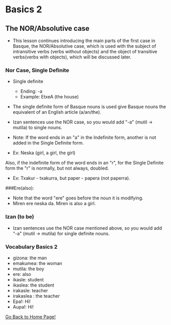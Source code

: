 # ​Basics 2

## The NOR/Absolutive case
*   This lesson continues introducing the main parts of the first case in Basque, the NOR/Absolutive case, which is used with the subject of intransitive verbs (verbs without objects) and the object of transitive verbs(verbs with objects), which will be discussed later.

### Nor Case, Single Definite
*   Single definite
    *   Ending: -a
    *   Example: EtxeA (the house)

*   The single definite form of Basque nouns is used give Basque nouns the equivalent of an English article (a/an/the).
*   Izan sentences use the NOR case, so you would add "-a" (mutil → mutila) to single nouns.
*   Note: If the word ends in an "a" in the Indefinite form, another is not added in the Single Definite form.
*   Ex: Neska (girl, a girl, the girl)

Also, if the indefinite form of the word ends in an "r", for the Single Definite form the "r" is normally, but not always, doubled.
+ Ex: Txakur - txakurra, but paper - papera (not paperra).

###Ere(also):
+ Note that the word "ere" goes before the noun it is modifying.
+  Miren ere neska da. Miren is also a girl.

### Izan (to be)
*   Izan sentences use the NOR case mentioned above, so you would add "-a" (mutil → mutila) for single definite nouns.

### Vocabulary Basics 2
*   gizona: the man
*   emakumea: the woman
*   mutila: the boy
*   ere: also
*   ikasle: student
*   ikaslea: the student
*   irakasle: teacher
*   irakaslea : the teacher
*   Epa!: Hi!
*   Aupa!: Hi!

[ Go Back to Home Page!](..)
